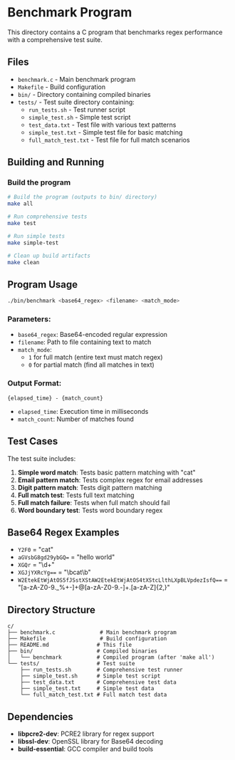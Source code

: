 # Benchmark Program

This directory contains a C program that benchmarks regex performance with a comprehensive test suite.

## Files

- `benchmark.c` - Main benchmark program
- `Makefile` - Build configuration
- `bin/` - Directory containing compiled binaries
- `tests/` - Test suite directory containing:
  - `run_tests.sh` - Test runner script
  - `simple_test.sh` - Simple test script
  - `test_data.txt` - Test file with various text patterns
  - `simple_test.txt` - Simple test file for basic matching
  - `full_match_test.txt` - Test file for full match scenarios

## Building and Running

### Build the program
```bash
# Build the program (outputs to bin/ directory)
make all

# Run comprehensive tests
make test

# Run simple tests
make simple-test

# Clean up build artifacts
make clean
```

## Program Usage

```bash
./bin/benchmark <base64_regex> <filename> <match_mode>
```

### Parameters:
- `base64_regex`: Base64-encoded regular expression
- `filename`: Path to file containing text to match
- `match_mode`: 
  - `1` for full match (entire text must match regex)
  - `0` for partial match (find all matches in text)

### Output Format:
```
{elapsed_time} - {match_count}
```
- `elapsed_time`: Execution time in milliseconds
- `match_count`: Number of matches found

## Test Cases

The test suite includes:

1. **Simple word match**: Tests basic pattern matching with "cat"
2. **Email pattern match**: Tests complex regex for email addresses
3. **Digit pattern match**: Tests digit pattern matching
4. **Full match test**: Tests full text matching
5. **Full match failure**: Tests when full match should fail
6. **Word boundary test**: Tests word boundary regex

## Base64 Regex Examples

- `Y2F0` = "cat"
- `aGVsbG8gd29ybGQ=` = "hello world"
- `XGQr` = "\d+"
- `XGJjYXRcYg==` = "\bcat\b"
- `W2EtekEtWjAtOS5fJSstXStAW2EtekEtWjAtOS4tXStcLlthLXpBLVpdezIsfQ==` = "[a-zA-Z0-9._%+-]+@[a-zA-Z0-9.-]+\.[a-zA-Z]{2,}"

## Directory Structure

```
c/
├── benchmark.c              # Main benchmark program
├── Makefile                 # Build configuration
├── README.md               # This file
├── bin/                    # Compiled binaries
│   └── benchmark           # Compiled program (after 'make all')
└── tests/                  # Test suite
    ├── run_tests.sh        # Comprehensive test runner
    ├── simple_test.sh      # Simple test script
    ├── test_data.txt       # Comprehensive test data
    ├── simple_test.txt     # Simple test data
    └── full_match_test.txt # Full match test data
```

## Dependencies

- **libpcre2-dev**: PCRE2 library for regex support
- **libssl-dev**: OpenSSL library for Base64 decoding
- **build-essential**: GCC compiler and build tools 